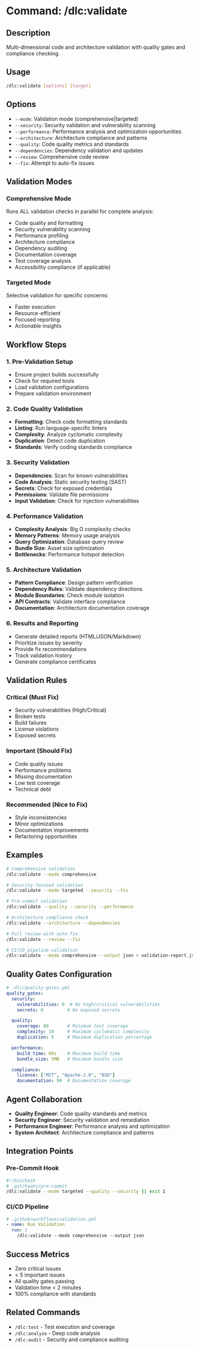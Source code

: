 # Command: /dlc:validate

## Description
Multi-dimensional code and architecture validation with quality gates and compliance checking.

## Usage
```bash
/dlc:validate [options] [target]
```

## Options
- `--mode`: Validation mode (comprehensive|targeted)
- `--security`: Security validation and vulnerability scanning
- `--performance`: Performance analysis and optimization opportunities
- `--architecture`: Architecture compliance and patterns
- `--quality`: Code quality metrics and standards
- `--dependencies`: Dependency validation and updates
- `--review`: Comprehensive code review
- `--fix`: Attempt to auto-fix issues

## Validation Modes

### Comprehensive Mode
Runs ALL validation checks in parallel for complete analysis:
- Code quality and formatting
- Security vulnerability scanning
- Performance profiling
- Architecture compliance
- Dependency auditing
- Documentation coverage
- Test coverage analysis
- Accessibility compliance (if applicable)

### Targeted Mode
Selective validation for specific concerns:
- Faster execution
- Resource-efficient
- Focused reporting
- Actionable insights

## Workflow Steps

### 1. Pre-Validation Setup
- Ensure project builds successfully
- Check for required tools
- Load validation configurations
- Prepare validation environment

### 2. Code Quality Validation
- **Formatting**: Check code formatting standards
- **Linting**: Run language-specific linters
- **Complexity**: Analyze cyclomatic complexity
- **Duplication**: Detect code duplication
- **Standards**: Verify coding standards compliance

### 3. Security Validation
- **Dependencies**: Scan for known vulnerabilities
- **Code Analysis**: Static security testing (SAST)
- **Secrets**: Check for exposed credentials
- **Permissions**: Validate file permissions
- **Input Validation**: Check for injection vulnerabilities

### 4. Performance Validation
- **Complexity Analysis**: Big O complexity checks
- **Memory Patterns**: Memory usage analysis
- **Query Optimization**: Database query review
- **Bundle Size**: Asset size optimization
- **Bottlenecks**: Performance hotspot detection

### 5. Architecture Validation
- **Pattern Compliance**: Design pattern verification
- **Dependency Rules**: Validate dependency directions
- **Module Boundaries**: Check module isolation
- **API Contracts**: Validate interface compliance
- **Documentation**: Architecture documentation coverage

### 6. Results and Reporting
- Generate detailed reports (HTML/JSON/Markdown)
- Prioritize issues by severity
- Provide fix recommendations
- Track validation history
- Generate compliance certificates

## Validation Rules

### Critical (Must Fix)
- Security vulnerabilities (High/Critical)
- Broken tests
- Build failures
- License violations
- Exposed secrets

### Important (Should Fix)
- Code quality issues
- Performance problems
- Missing documentation
- Low test coverage
- Technical debt

### Recommended (Nice to Fix)
- Style inconsistencies
- Minor optimizations
- Documentation improvements
- Refactoring opportunities

## Examples

```bash
# Comprehensive validation
/dlc:validate --mode comprehensive

# Security-focused validation
/dlc:validate --mode targeted --security --fix

# Pre-commit validation
/dlc:validate --quality --security --performance

# Architecture compliance check
/dlc:validate --architecture --dependencies

# Full review with auto-fix
/dlc:validate --review --fix

# CI/CD pipeline validation
/dlc:validate --mode comprehensive --output json > validation-report.json
```

## Quality Gates Configuration

```yaml
# .dlc/quality-gates.yml
quality_gates:
  security:
    vulnerabilities: 0  # No high/critical vulnerabilities
    secrets: 0         # No exposed secrets

  quality:
    coverage: 80       # Minimum test coverage
    complexity: 10     # Maximum cyclomatic complexity
    duplication: 5     # Maximum duplication percentage

  performance:
    build_time: 60s    # Maximum build time
    bundle_size: 5MB   # Maximum bundle size

  compliance:
    license: ["MIT", "Apache-2.0", "BSD"]
    documentation: 90  # Documentation coverage
```

## Agent Collaboration
- **Quality Engineer**: Code quality standards and metrics
- **Security Engineer**: Security validation and remediation
- **Performance Engineer**: Performance analysis and optimization
- **System Architect**: Architecture compliance and patterns

## Integration Points

### Pre-Commit Hook
```bash
#!/bin/bash
# .git/hooks/pre-commit
/dlc:validate --mode targeted --quality --security || exit 1
```

### CI/CD Pipeline
```yaml
# .github/workflows/validation.yml
- name: Run Validation
  run: |
    /dlc:validate --mode comprehensive --output json
```

## Success Metrics
- Zero critical issues
- < 5 important issues
- All quality gates passing
- Validation time < 2 minutes
- 100% compliance with standards

## Related Commands
- `/dlc:test` - Test execution and coverage
- `/dlc:analyze` - Deep code analysis
- `/dlc:audit` - Security and compliance auditing
